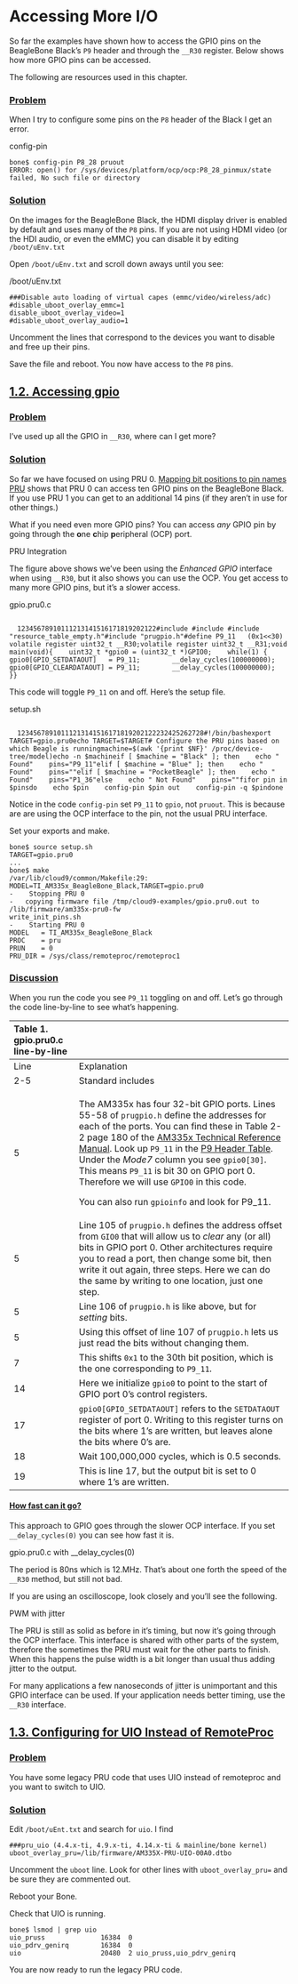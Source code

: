 # Accessing More I/O

So far the examples have shown how to access the GPIO pins on the BeagleBone Black’s `P9` header and through the `__R30` register. Below shows how more GPIO pins can be accessed.

The following are resources used in this chapter.

### [Problem](accessing-more-i-o.md#_problem) <a id="_problem"></a>

When I try to configure some pins on the `P8` header of the Black I get an error.

config-pin

```text
bone$ config-pin P8_28 pruout
ERROR: open() for /sys/devices/platform/ocp/ocp:P8_28_pinmux/state failed, No such file or directory
```

### [Solution](accessing-more-i-o.md#_solution) <a id="_solution"></a>

On the images for the BeagleBone Black, the HDMI display driver is enabled by default and uses many of the `P8` pins. If you are not using HDMI video \(or the HDI audio, or even the eMMC\) you can disable it by editing `/boot/uEnv.txt`

Open `/boot/uEnv.txt` and scroll down aways until you see:

/boot/uEnv.txt

```text
###Disable auto loading of virtual capes (emmc/video/wireless/adc)
#disable_uboot_overlay_emmc=1
disable_uboot_overlay_video=1
#disable_uboot_overlay_audio=1
```

Uncomment the lines that correspond to the devices you want to disable and free up their pins.

Save the file and reboot. You now have access to the `P8` pins.

## [1.2. Accessing gpio](accessing-more-i-o.md#_accessing_gpio) <a id="_accessing_gpio"></a>

### [Problem](accessing-more-i-o.md#_problem_2) <a id="_problem_2"></a>

I’ve used up all the GPIO in `__R30`, where can I get more?

### [Solution](accessing-more-i-o.md#_solution_2) <a id="_solution_2"></a>

So far we have focused on using PRU 0. [Mapping bit positions to pin names PRU](https://markayoder.github.io/PRUCookbook/05blocks/blocks.html.html#blocks_mapping_bits) shows that PRU 0 can access ten GPIO pins on the BeagleBone Black. If you use PRU 1 you can get to an additional 14 pins \(if they aren’t in use for other things.\)

What if you need even more GPIO pins? You can access _any_ GPIO pin by going through the **o**ne **c**hip **p**eripheral \(OCP\) port.

PRU Integration

The figure above shows we’ve been using the _Enhanced GPIO_ interface when using `__R30`, but it also shows you can use the OCP. You get access to many more GPIO pins, but it’s a slower access.

gpio.pru0.c

```text

  12345678910111213141516171819202122#include #include #include "resource_table_empty.h"#include "prugpio.h"#define P9_11   (0x1<<30)           volatile register uint32_t __R30;volatile register uint32_t __R31;void main(void){    uint32_t *gpio0 = (uint32_t *)GPIO0;    while(1) {        gpio0[GPIO_SETDATAOUT]   = P9_11;        __delay_cycles(100000000);        gpio0[GPIO_CLEARDATAOUT] = P9_11;        __delay_cycles(100000000);    }}
```

This code will toggle `P9_11` on and off. Here’s the setup file.

setup.sh

```text

  12345678910111213141516171819202122232425262728#!/bin/bashexport TARGET=gpio.pru0echo TARGET=$TARGET# Configure the PRU pins based on which Beagle is runningmachine=$(awk '{print $NF}' /proc/device-tree/model)echo -n $machineif [ $machine = "Black" ]; then    echo " Found"    pins="P9_11"elif [ $machine = "Blue" ]; then    echo " Found"    pins=""elif [ $machine = "PocketBeagle" ]; then    echo " Found"    pins="P1_36"else    echo " Not Found"    pins=""fifor pin in $pinsdo    echo $pin    config-pin $pin out    config-pin -q $pindone
```

Notice in the code `config-pin` set `P9_11` to `gpio`, not `pruout`. This is because are are using the OCP interface to the pin, not the usual PRU interface.

Set your exports and make.

```text
bone$ source setup.sh
TARGET=gpio.pru0
...
bone$ make
/var/lib/cloud9/common/Makefile:29: MODEL=TI_AM335x_BeagleBone_Black,TARGET=gpio.pru0
-    Stopping PRU 0
-   copying firmware file /tmp/cloud9-examples/gpio.pru0.out to /lib/firmware/am335x-pru0-fw
write_init_pins.sh
-    Starting PRU 0
MODEL   = TI_AM335x_BeagleBone_Black
PROC    = pru
PRUN    = 0
PRU_DIR = /sys/class/remoteproc/remoteproc1
```

### [Discussion](accessing-more-i-o.md#_discussion) <a id="_discussion"></a>

When you run the code you see `P9_11` toggling on and off. Let’s go through the code line-by-line to see what’s happening.

<table>
  <thead>
    <tr>
      <th style="text-align:left">Table 1. gpio.pru0.c line-by-line</th>
      <th style="text-align:left"></th>
    </tr>
  </thead>
  <tbody>
    <tr>
      <td style="text-align:left">Line</td>
      <td style="text-align:left">Explanation</td>
    </tr>
    <tr>
      <td style="text-align:left">2-5</td>
      <td style="text-align:left">Standard includes</td>
    </tr>
    <tr>
      <td style="text-align:left">5</td>
      <td style="text-align:left">
        <p>The AM335x has four 32-bit GPIO ports. Lines 55-58 of <code>prugpio.h</code> define
          the addresses for each of the ports. You can find these in Table 2-2 page
          180 of the <a href="https://www.ti.com/lit/ug/spruh73p/spruh73p.pdf">AM335x Technical Reference Manual</a>.
          Look up <code>P9_11</code> in the <a href="https://github.com/derekmolloy/exploringBB/blob/master/chp06/docs/BeagleboneBlackP9HeaderTable.pdf">P9 Header Table</a>.
          Under the <em>Mode7</em> column you see <code>gpio0[30]</code>. This means <code>P9_11</code> is
          bit 30 on GPIO port 0. Therefore we will use <code>GPIO0</code> in this code.</p>
        <p>You can also run <code>gpioinfo</code> and look for P9_11.</p>
      </td>
    </tr>
    <tr>
      <td style="text-align:left">5</td>
      <td style="text-align:left">Line 105 of <code>prugpio.h</code> defines the address offset from <code>GIO0</code> that
        will allow us to <em>clear</em> any (or all) bits in GPIO port 0. Other architectures
        require you to read a port, then change some bit, then write it out again,
        three steps. Here we can do the same by writing to one location, just one
        step.</td>
    </tr>
    <tr>
      <td style="text-align:left">5</td>
      <td style="text-align:left">Line 106 of <code>prugpio.h</code> is like above, but for <em>setting</em> bits.</td>
    </tr>
    <tr>
      <td style="text-align:left">5</td>
      <td style="text-align:left">Using this offset of line 107 of <code>prugpio.h</code> lets us just read
        the bits without changing them.</td>
    </tr>
    <tr>
      <td style="text-align:left">7</td>
      <td style="text-align:left">This shifts <code>0x1</code> to the 30th bit position, which is the one
        corresponding to <code>P9_11</code>.</td>
    </tr>
    <tr>
      <td style="text-align:left">14</td>
      <td style="text-align:left">Here we initialize <code>gpio0</code> to point to the start of GPIO port
        0&#x2019;s control registers.</td>
    </tr>
    <tr>
      <td style="text-align:left">17</td>
      <td style="text-align:left"><code>gpio0[GPIO_SETDATAOUT]</code> refers to the <code>SETDATAOUT</code> register
        of port 0. Writing to this register turns on the bits where 1&#x2019;s
        are written, but leaves alone the bits where 0&#x2019;s are.</td>
    </tr>
    <tr>
      <td style="text-align:left">18</td>
      <td style="text-align:left">Wait 100,000,000 cycles, which is 0.5 seconds.</td>
    </tr>
    <tr>
      <td style="text-align:left">19</td>
      <td style="text-align:left">This is line 17, but the output bit is set to 0 where 1&#x2019;s are written.</td>
    </tr>
  </tbody>
</table>

#### [How fast can it go?](accessing-more-i-o.md#_how_fast_can_it_go) <a id="_how_fast_can_it_go"></a>

This approach to GPIO goes through the slower OCP interface. If you set `__delay_cycles(0)` you can see how fast it is.

gpio.pru0.c with \_\_delay\_cycles\(0\)

The period is 80ns which is 12.MHz. That’s about one forth the speed of the `__R30` method, but still not bad.

If you are using an oscilloscope, look closely and you’ll see the following.

PWM with jitter

The PRU is still as solid as before in it’s timing, but now it’s going through the OCP interface. This interface is shared with other parts of the system, therefore the sometimes the PRU must wait for the other parts to finish. When this happens the pulse width is a bit longer than usual thus adding jitter to the output.

For many applications a few nanoseconds of jitter is unimportant and this GPIO interface can be used. If your application needs better timing, use the `__R30` interface.

## [1.3. Configuring for UIO Instead of RemoteProc](accessing-more-i-o.md#io_uio) <a id="io_uio"></a>

### [Problem](accessing-more-i-o.md#_problem_3) <a id="_problem_3"></a>

You have some legacy PRU code that uses UIO instead of remoteproc and you want to switch to UIO.

### [Solution](accessing-more-i-o.md#_solution_3) <a id="_solution_3"></a>

Edit `/boot/uEnt.txt` and search for `uio`. I find

```text
###pru_uio (4.4.x-ti, 4.9.x-ti, 4.14.x-ti & mainline/bone kernel)
uboot_overlay_pru=/lib/firmware/AM335X-PRU-UIO-00A0.dtbo
```

Uncomment the `uboot` line. Look for other lines with `uboot_overlay_pru=` and be sure they are commented out.

Reboot your Bone.

Check that UIO is running.

```text
bone$ lsmod | grep uio
uio_pruss              16384  0
uio_pdrv_genirq        16384  0
uio                    20480  2 uio_pruss,uio_pdrv_genirq
```

You are now ready to run the legacy PRU code.

